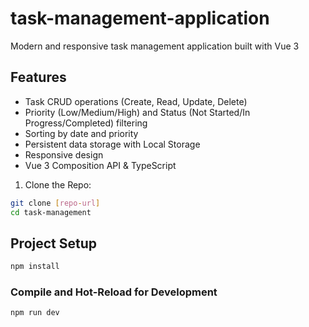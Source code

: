 # task-management-application
Modern and responsive task management application built with Vue 3

## Features
-  Task CRUD operations (Create, Read, Update, Delete)
-  Priority (Low/Medium/High) and Status (Not Started/In Progress/Completed) filtering
-  Sorting by date and priority
-  Persistent data storage with Local Storage
-  Responsive design
-  Vue 3 Composition API & TypeScript

1. Clone the Repo:
```bash
git clone [repo-url]
cd task-management
```
## Project Setup

```sh
npm install
```

### Compile and Hot-Reload for Development

```sh
npm run dev
```

